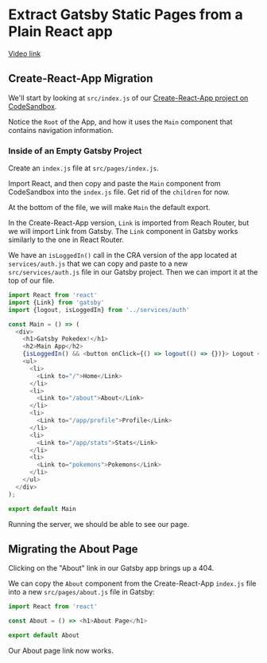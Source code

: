 # Extract Gatsby Static Pages from a Plain React app

[Video link](https://www.egghead.io/lessons/gatsby-extract-gatsby-static-pages-from-a-plain-react-app)

## Create-React-App Migration

We'll start by looking at `src/index.js` of our [Create-React-App project on CodeSandbox](https://codesandbox.io/s/optimistic-jepsen-1zqmb?from-embed).

Notice the `Root` of the App, and how it uses the `Main` component that contains navigation information.

### Inside of an Empty Gatsby Project
Create an `index.js` file at `src/pages/index.js`.

Import React, and then copy and paste the `Main` component from CodeSandbox into the `index.js` file.
Get rid of the `children` for now.

At the bottom of the file, we will make `Main` the default export.

In the Create-React-App version, `Link` is imported from Reach Router, but we will import Link from Gatsby.
The `Link` component in Gatsby works similarly to the one in React Router.

We have an `isLoggedIn()` call in the CRA version of the app located at `services/auth.js` that we can copy and paste to a new `src/services/auth.js` file in our Gatsby project. Then we can import it at the top of our file.

```js
import React from 'react'
import {Link} from 'gatsby'
import {logout, isLoggedIn} from '../services/auth'

const Main = () => (
  <div>
    <h1>Gatsby Pokedex!</h1>
    <h2>Main App</h2>
    {isLoggedIn() && <button onClick={() => logout(() => {})}> Logout </button>}
    <ul>
      <li>
        <Link to="/">Home</Link>
      </li>
      <li>
        <Link to="/about">About</Link>
      </li>
      <li>
        <Link to="/app/profile">Profile</Link>
      </li>
      <li>
        <Link to="/app/stats">Stats</Link>
      </li>
      <li>
        <Link to="pokemons">Pokemons</Link>
      </li>
    </ul>
  </div>
);

export default Main
```

Running the server, we should be able to see our page.

## Migrating the About Page

Clicking on the "About" link in our Gatsby app brings up a 404.

We can copy the `About` component from the Create-React-App `index.js` file into a new `src/pages/about.js` file in Gatsby:

```js
import React from 'react'

const About = () => <h1>About Page</h1>

export default About
```

Our About page link now works.